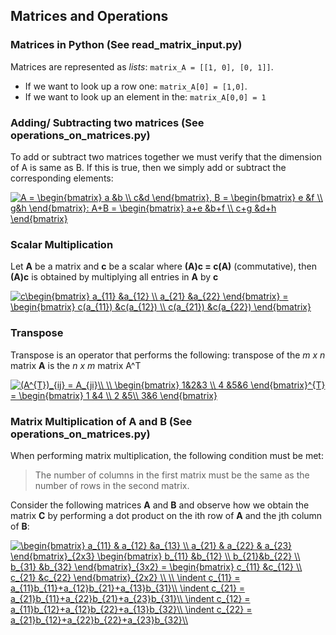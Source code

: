 ## Matrices and Operations

### Matrices in Python (See read_matrix_input.py)
Matrices are represented as _lists_:
`matrix_A = [[1, 0], [0, 1]]`.
* If we want to look up a row one: `matrix_A[0] = [1,0]`.
* If we want to look up an element in the: `matrix_A[0,0] = 1 `


### Adding/ Subtracting two matrices (See operations_on_matrices.py)

To add or subtract two matrices together we must verify that the dimension of A is same as B. If this is true, then we simply add or subtract the corresponding elements:

<a href="https://www.codecogs.com/eqnedit.php?latex=A&space;=&space;\begin{bmatrix}&space;a&space;&b&space;\\&space;c&d&space;\end{bmatrix},&space;B&space;=&space;\begin{bmatrix}&space;e&space;&f&space;\\&space;g&h&space;\end{bmatrix}:&space;A&plus;B&space;=&space;\begin{bmatrix}&space;a&plus;e&space;&b&plus;f&space;\\&space;c&plus;g&space;&d&plus;h&space;\end{bmatrix}" target="_blank"><img src="https://latex.codecogs.com/gif.latex?A&space;=&space;\begin{bmatrix}&space;a&space;&b&space;\\&space;c&d&space;\end{bmatrix},&space;B&space;=&space;\begin{bmatrix}&space;e&space;&f&space;\\&space;g&h&space;\end{bmatrix}:&space;A&plus;B&space;=&space;\begin{bmatrix}&space;a&plus;e&space;&b&plus;f&space;\\&space;c&plus;g&space;&d&plus;h&space;\end{bmatrix}" title="A = \begin{bmatrix} a &b \\ c&d \end{bmatrix}, B = \begin{bmatrix} e &f \\ g&h \end{bmatrix}: A+B = \begin{bmatrix} a+e &b+f \\ c+g &d+h \end{bmatrix}" /></a>

### Scalar Multiplication

Let **A** be a matrix and **c** be a scalar where **(A)c = c(A)** (commutative), then **(A)c** is obtained by multiplying all entries in **A** by **c**

<a href="https://www.codecogs.com/eqnedit.php?latex=c\begin{bmatrix}&space;a_{11}&space;&a_{12}&space;\\&space;a_{21}&space;&a_{22}&space;\end{bmatrix}&space;=&space;\begin{bmatrix}&space;c(a_{11})&space;&c(a_{12})&space;\\&space;c(a_{21})&space;&c(a_{22})&space;\end{bmatrix}" target="_blank"><img src="https://latex.codecogs.com/gif.latex?c\begin{bmatrix}&space;a_{11}&space;&a_{12}&space;\\&space;a_{21}&space;&a_{22}&space;\end{bmatrix}&space;=&space;\begin{bmatrix}&space;c(a_{11})&space;&c(a_{12})&space;\\&space;c(a_{21})&space;&c(a_{22})&space;\end{bmatrix}" title="c\begin{bmatrix} a_{11} &a_{12} \\ a_{21} &a_{22} \end{bmatrix} = \begin{bmatrix} c(a_{11}) &c(a_{12}) \\ c(a_{21}) &c(a_{22}) \end{bmatrix}" /></a>


### Transpose

Transpose is an operator that performs the following: transpose of the _m x n_ matrix **A** is the _n x m_ matrix A^T

<a href="https://www.codecogs.com/eqnedit.php?latex=(A^{T})_{ij}&space;=&space;A_{ji}\\&space;\\&space;\begin{bmatrix}&space;1&2&3&space;\\&space;4&space;&5&6&space;\end{bmatrix}^{T}&space;=&space;\begin{bmatrix}&space;1&space;&4&space;\\&space;2&space;&5\\&space;3&6&space;\end{bmatrix}" target="_blank"><img src="https://latex.codecogs.com/gif.latex?(A^{T})_{ij}&space;=&space;A_{ji}\\&space;\\&space;\begin{bmatrix}&space;1&2&3&space;\\&space;4&space;&5&6&space;\end{bmatrix}^{T}&space;=&space;\begin{bmatrix}&space;1&space;&4&space;\\&space;2&space;&5\\&space;3&6&space;\end{bmatrix}" title="(A^{T})_{ij} = A_{ji}\\ \\ \begin{bmatrix} 1&2&3 \\ 4 &5&6 \end{bmatrix}^{T} = \begin{bmatrix} 1 &4 \\ 2 &5\\ 3&6 \end{bmatrix}" /></a>


### Matrix Multiplication of A and B (See operations_on_matrices.py)

When performing matrix multiplication, the following condition must be met:
> The number of columns in the first matrix must be the same as the number of rows in the second matrix.

Consider the following matrices **A** and **B** and observe how we obtain the matrix **C** by performing a dot product on the ith row of **A** and the jth column of **B**:


<a href="https://www.codecogs.com/eqnedit.php?latex=\begin{bmatrix}&space;a_{11}&space;&&space;a_{12}&space;&a_{13}&space;\\&space;a_{21}&space;&&space;a_{22}&space;&&space;a_{23}&space;\end{bmatrix}_{2x3}&space;\begin{bmatrix}&space;b_{11}&space;&b_{12}&space;\\&space;b_{21}&b_{22}&space;\\&space;b_{31}&space;&b_{32}&space;\end{bmatrix}_{3x2}&space;=&space;\begin{bmatrix}&space;c_{11}&space;&c_{12}&space;\\&space;c_{21}&space;&c_{22}&space;\end{bmatrix}_{2x2}&space;\\&space;\\&space;\indent&space;c_{11}&space;=&space;a_{11}b_{11}&plus;a_{12}b_{21}&plus;a_{13}b_{31}\\&space;\indent&space;c_{21}&space;=&space;a_{21}b_{11}&plus;a_{22}b_{21}&plus;a_{23}b_{31}\\&space;\indent&space;c_{12}&space;=&space;a_{11}b_{12}&plus;a_{12}b_{22}&plus;a_{13}b_{32}\\&space;\indent&space;c_{22}&space;=&space;a_{21}b_{12}&plus;a_{22}b_{22}&plus;a_{23}b_{32}\\" target="_blank"><img src="https://latex.codecogs.com/gif.latex?\begin{bmatrix}&space;a_{11}&space;&&space;a_{12}&space;&a_{13}&space;\\&space;a_{21}&space;&&space;a_{22}&space;&&space;a_{23}&space;\end{bmatrix}_{2x3}&space;\begin{bmatrix}&space;b_{11}&space;&b_{12}&space;\\&space;b_{21}&b_{22}&space;\\&space;b_{31}&space;&b_{32}&space;\end{bmatrix}_{3x2}&space;=&space;\begin{bmatrix}&space;c_{11}&space;&c_{12}&space;\\&space;c_{21}&space;&c_{22}&space;\end{bmatrix}_{2x2}&space;\\&space;\\&space;\indent&space;c_{11}&space;=&space;a_{11}b_{11}&plus;a_{12}b_{21}&plus;a_{13}b_{31}\\&space;\indent&space;c_{21}&space;=&space;a_{21}b_{11}&plus;a_{22}b_{21}&plus;a_{23}b_{31}\\&space;\indent&space;c_{12}&space;=&space;a_{11}b_{12}&plus;a_{12}b_{22}&plus;a_{13}b_{32}\\&space;\indent&space;c_{22}&space;=&space;a_{21}b_{12}&plus;a_{22}b_{22}&plus;a_{23}b_{32}\\" title="\begin{bmatrix} a_{11} & a_{12} &a_{13} \\ a_{21} & a_{22} & a_{23} \end{bmatrix}_{2x3} \begin{bmatrix} b_{11} &b_{12} \\ b_{21}&b_{22} \\ b_{31} &b_{32} \end{bmatrix}_{3x2} = \begin{bmatrix} c_{11} &c_{12} \\ c_{21} &c_{22} \end{bmatrix}_{2x2} \\ \\ \indent c_{11} = a_{11}b_{11}+a_{12}b_{21}+a_{13}b_{31}\\ \indent c_{21} = a_{21}b_{11}+a_{22}b_{21}+a_{23}b_{31}\\ \indent c_{12} = a_{11}b_{12}+a_{12}b_{22}+a_{13}b_{32}\\ \indent c_{22} = a_{21}b_{12}+a_{22}b_{22}+a_{23}b_{32}\\" /></a>
